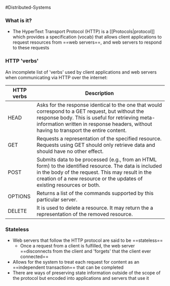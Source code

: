 #Distributed-Systems 

### What is it?
- The HyperText Transport Protocol (HTTP) is a [[Protocols|protocol]] which provides a specification (vocab) that allows client applications to request resources from ==web servers==, and web servers to respond to these requests

### HTTP 'verbs'
An incomplete list of 'verbs' used by client applications and web servers when communicating via HTTP over the internet:

|HTTP verbs|Description|
|---|---|
|HEAD|Asks for the response identical to the one that would correspond to a GET request, but without the response body. This is useful for retrieving meta-information written in response headers, without having to transport the entire content.|
|GET|Requests a representation of the specified resource. Requests using GET should only retrieve data and should have no other effect.|
|POST|Submits data to be processed (e.g., from an HTML form) to the identified resource. The data is included in the body of the request. This may result in the creation of a new resource or the updates of existing resources or both.|
|OPTIONS|Returns a list of the commands supported by this particular server.|
|DELETE|It is used to delete a resource. It may return the a representation of the removed resource.|

### Stateless
- Web servers that follow the HTTP protocol are said to be ==stateless==
	- Once a request from a client is fulfilled, the web server ==disconnects from the client and 'forgets' that the client ever connected==
- Allows for the system to treat each request for content as an ==independent transaction== that can be completed
- There are ways of preserving state information outside of the scope of the protocol but encoded into applications and servers that use it